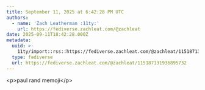 ```yaml
---
title: September 11, 2025 at 6:42:28 PM UTC
authors:
  - name: 'Zach Leatherman :11ty:'
    url: https://fediverse.zachleat.com/@zachleat
date: 2025-09-11T18:42:28.000Z
metadata:
  uuid: >-
    11ty/import::rss::https://fediverse.zachleat.com/@zachleat/115187131936895732
  type: fediverse
  url: https://fediverse.zachleat.com/@zachleat/115187131936895732
---
```

\<p>paul rand memoji\</p>